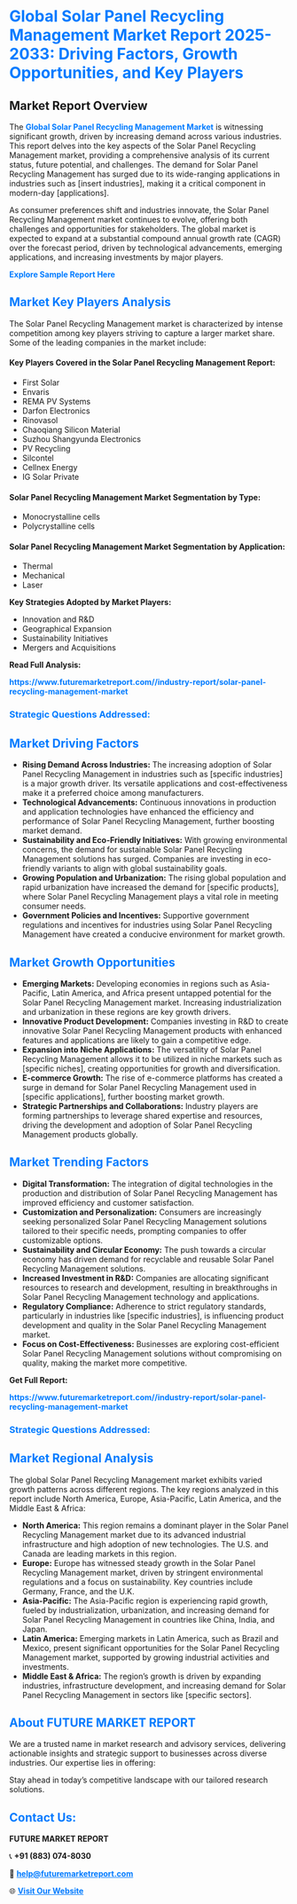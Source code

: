 <h1 style="color: #007BFF;">Global Solar Panel Recycling Management Market Report 2025-2033: Driving Factors, Growth Opportunities, and Key Players</h1>

<section id="overview">
<h2>Market Report Overview</h2>
<p>The <a href="https://www.futuremarketreport.com//industry-report/solar-panel-recycling-management-market" style="color: #007BFF; text-decoration: none;"><strong>Global Solar Panel Recycling Management Market</strong></a> is witnessing significant growth, driven by increasing demand across various industries. This report delves into the key aspects of the Solar Panel Recycling Management market, providing a comprehensive analysis of its current status, future potential, and challenges. The demand for Solar Panel Recycling Management has surged due to its wide-ranging applications in industries such as [insert industries], making it a critical component in modern-day [applications].</p>
<p>As consumer preferences shift and industries innovate, the Solar Panel Recycling Management market continues to evolve, offering both challenges and opportunities for stakeholders. The global market is expected to expand at a substantial compound annual growth rate (CAGR) over the forecast period, driven by technological advancements, emerging applications, and increasing investments by major players.</p>
</section>

<section id="overview">
<p><a href="https://www.futuremarketreport.com//request-sample/reportId=61318" style="color: #007BFF; text-decoration: none;"><strong>Explore Sample Report Here</strong></a></p>
</section>

<section id="key-players">
<h2 style="color: #007BFF;">Market Key Players Analysis</h2>
<p>The Solar Panel Recycling Management market is characterized by intense competition among key players striving to capture a larger market share. Some of the leading companies in the market include:</p>
<h4>Key Players Covered in the Solar Panel Recycling Management Report:</h4>
<ul><li>First Solar</li><li>Envaris</li><li>REMA PV Systems</li><li>Darfon Electronics</li><li>Rinovasol</li><li>Chaoqiang Silicon Material</li><li>Suzhou Shangyunda Electronics</li><li>PV Recycling</li><li>Silcontel</li><li>Cellnex Energy</li><li>IG Solar Private</li></ul>
<h4>Solar Panel Recycling Management Market Segmentation by Type:</h4>
<ul><li>Monocrystalline cells</li><li>Polycrystalline cells</li></ul>

<h4>Solar Panel Recycling Management Market Segmentation by Application:</h4>
<ul><li>Thermal</li><li>Mechanical</li><li>Laser</li></ul>
<p><strong>Key Strategies Adopted by Market Players:</strong></p>
<ul>
<li>Innovation and R&D</li>
<li>Geographical Expansion</li>
<li>Sustainability Initiatives</li>
<li>Mergers and Acquisitions</li>
</ul>
</section>

<section>
<p><strong>Read Full Analysis: </strong></p><a href="https://www.futuremarketreport.com//industry-report/solar-panel-recycling-management-market" style="color: #007BFF; text-decoration: none;"><strong>https://www.futuremarketreport.com//industry-report/solar-panel-recycling-management-market</strong></a>
<h3 style="color: #007BFF;">Strategic Questions Addressed:</h3>
</section>

<section id="driving-factors">
<h2 style="color: #007BFF;">Market Driving Factors</h2>
<ul>
<li><strong>Rising Demand Across Industries:</strong> The increasing adoption of Solar Panel Recycling Management in industries such as [specific industries] is a major growth driver. Its versatile applications and cost-effectiveness make it a preferred choice among manufacturers.</li>
<li><strong>Technological Advancements:</strong> Continuous innovations in production and application technologies have enhanced the efficiency and performance of Solar Panel Recycling Management, further boosting market demand.</li>
<li><strong>Sustainability and Eco-Friendly Initiatives:</strong> With growing environmental concerns, the demand for sustainable Solar Panel Recycling Management solutions has surged. Companies are investing in eco-friendly variants to align with global sustainability goals.</li>
<li><strong>Growing Population and Urbanization:</strong> The rising global population and rapid urbanization have increased the demand for [specific products], where Solar Panel Recycling Management plays a vital role in meeting consumer needs.</li>
<li><strong>Government Policies and Incentives:</strong> Supportive government regulations and incentives for industries using Solar Panel Recycling Management have created a conducive environment for market growth.</li>
</ul>
</section>

<section id="growth-opportunities">
<h2 style="color: #007BFF;">Market Growth Opportunities</h2>
<ul>
<li><strong>Emerging Markets:</strong> Developing economies in regions such as Asia-Pacific, Latin America, and Africa present untapped potential for the Solar Panel Recycling Management market. Increasing industrialization and urbanization in these regions are key growth drivers.</li>
<li><strong>Innovative Product Development:</strong> Companies investing in R&D to create innovative Solar Panel Recycling Management products with enhanced features and applications are likely to gain a competitive edge.</li>
<li><strong>Expansion into Niche Applications:</strong> The versatility of Solar Panel Recycling Management allows it to be utilized in niche markets such as [specific niches], creating opportunities for growth and diversification.</li>
<li><strong>E-commerce Growth:</strong> The rise of e-commerce platforms has created a surge in demand for Solar Panel Recycling Management used in [specific applications], further boosting market growth.</li>
<li><strong>Strategic Partnerships and Collaborations:</strong> Industry players are forming partnerships to leverage shared expertise and resources, driving the development and adoption of Solar Panel Recycling Management products globally.</li>
</ul>
</section>

<section id="trending-factors">
<h2 style="color: #007BFF;">Market Trending Factors</h2>
<ul>
<li><strong>Digital Transformation:</strong> The integration of digital technologies in the production and distribution of Solar Panel Recycling Management has improved efficiency and customer satisfaction.</li>
<li><strong>Customization and Personalization:</strong> Consumers are increasingly seeking personalized Solar Panel Recycling Management solutions tailored to their specific needs, prompting companies to offer customizable options.</li>
<li><strong>Sustainability and Circular Economy:</strong> The push towards a circular economy has driven demand for recyclable and reusable Solar Panel Recycling Management solutions.</li>
<li><strong>Increased Investment in R&D:</strong> Companies are allocating significant resources to research and development, resulting in breakthroughs in Solar Panel Recycling Management technology and applications.</li>
<li><strong>Regulatory Compliance:</strong> Adherence to strict regulatory standards, particularly in industries like [specific industries], is influencing product development and quality in the Solar Panel Recycling Management market.</li>
<li><strong>Focus on Cost-Effectiveness:</strong> Businesses are exploring cost-efficient Solar Panel Recycling Management solutions without compromising on quality, making the market more competitive.</li>
</ul>
</section>

<section>
<p><strong>Get Full Report: </strong></p><a href="https://www.futuremarketreport.com//industry-report/solar-panel-recycling-management-market" style="color: #007BFF; text-decoration: none;"><strong>https://www.futuremarketreport.com//industry-report/solar-panel-recycling-management-market</strong></a>
<h3 style="color: #007BFF;">Strategic Questions Addressed:</h3>
</section>


<section id="regional-analysis">
<h2 style="color: #007BFF;">Market Regional Analysis</h2>
<p>The global Solar Panel Recycling Management market exhibits varied growth patterns across different regions. The key regions analyzed in this report include North America, Europe, Asia-Pacific, Latin America, and the Middle East & Africa:</p>
<ul>
<li><strong>North America:</strong> This region remains a dominant player in the Solar Panel Recycling Management market due to its advanced industrial infrastructure and high adoption of new technologies. The U.S. and Canada are leading markets in this region.</li>
<li><strong>Europe:</strong> Europe has witnessed steady growth in the Solar Panel Recycling Management market, driven by stringent environmental regulations and a focus on sustainability. Key countries include Germany, France, and the U.K.</li>
<li><strong>Asia-Pacific:</strong> The Asia-Pacific region is experiencing rapid growth, fueled by industrialization, urbanization, and increasing demand for Solar Panel Recycling Management in countries like China, India, and Japan.</li>
<li><strong>Latin America:</strong> Emerging markets in Latin America, such as Brazil and Mexico, present significant opportunities for the Solar Panel Recycling Management market, supported by growing industrial activities and investments.</li>
<li><strong>Middle East & Africa:</strong> The region’s growth is driven by expanding industries, infrastructure development, and increasing demand for Solar Panel Recycling Management in sectors like [specific sectors].</li>
</ul>
</section>

<footer>
<h2 style="color: #007BFF;">About FUTURE MARKET REPORT</h2>
<p>We are a trusted name in market research and advisory services, delivering actionable insights and strategic support to businesses across diverse industries. Our expertise lies in offering:</p>

<p>Stay ahead in today’s competitive landscape with our tailored research solutions.</p>

<h2 style="color: #007BFF;">Contact Us:</h2>
<p><strong>FUTURE MARKET REPORT</strong></p>
<p>📞 <strong>+91 (883) 074-8030</strong></p>
<p>📧 <strong><a href="mailto:help@futuremarketreport.com" style="color: #007BFF;">help@futuremarketreport.com</a></strong></p>
<p>🌐 <strong><a href="https://www.futuremarketreport.com/" style="color: #007BFF;">Visit Our Website</a></strong></p>
</footer>